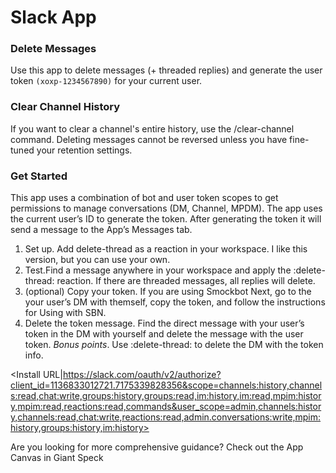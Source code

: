 # Slack App

### Delete Messages
Use this app to delete messages (+ threaded replies) and generate the user token `(xoxp-1234567890)` for your current user.

### Clear Channel History
If you want to clear a channel's entire history, use the /clear-channel command.
Deleting messages cannot be reversed unless you have fine-tuned your retention settings.

### Get Started
This app uses a combination of bot and user token scopes to get permissions to manage conversations (DM, Channel, MPDM). The app uses the current user’s ID to generate the token. After generating the token it will send a message to the App’s Messages tab.
1. Set up. Add delete-thread as a reaction in your workspace. I like this version, but you can use your own.
2. Test.Find a message anywhere in your workspace and apply the :delete-thread: reaction. If there are threaded messages, all replies will delete.
3. (optional) Copy your token. If you are using Smockbot Next, go to the your user’s DM with themself, copy the token, and follow the instructions for Using with SBN.
4. Delete the token message. Find the direct message  with your user’s token in the DM with yourself and delete the message with the user token.
*Bonus points*. Use :delete-thread: to delete the DM with the token info.

<Install URL|https://slack.com/oauth/v2/authorize?client_id=1136833012721.7175339828356&scope=channels:history,channels:read,chat:write,groups:history,groups:read,im:history,im:read,mpim:history,mpim:read,reactions:read,commands&user_scope=admin,channels:history,channels:read,chat:write,reactions:read,admin.conversations:write,mpim:history,groups:history,im:history>

Are you looking for more comprehensive guidance? Check out the App Canvas in Giant Speck
